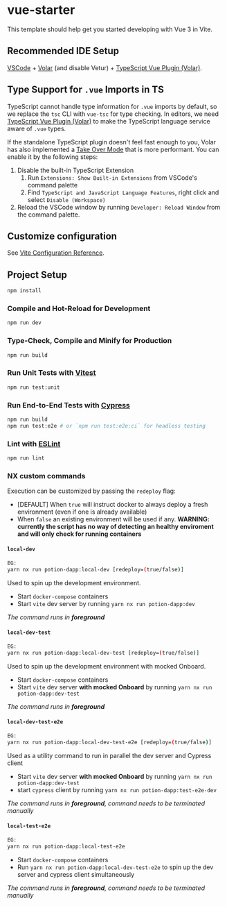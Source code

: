 # vue-starter

This template should help get you started developing with Vue 3 in Vite.

## Recommended IDE Setup

[VSCode](https://code.visualstudio.com/) + [Volar](https://marketplace.visualstudio.com/items?itemName=johnsoncodehk.volar) (and disable Vetur) + [TypeScript Vue Plugin (Volar)](https://marketplace.visualstudio.com/items?itemName=johnsoncodehk.vscode-typescript-vue-plugin).

## Type Support for `.vue` Imports in TS

TypeScript cannot handle type information for `.vue` imports by default, so we replace the `tsc` CLI with `vue-tsc` for type checking. In editors, we need [TypeScript Vue Plugin (Volar)](https://marketplace.visualstudio.com/items?itemName=johnsoncodehk.vscode-typescript-vue-plugin) to make the TypeScript language service aware of `.vue` types.

If the standalone TypeScript plugin doesn't feel fast enough to you, Volar has also implemented a [Take Over Mode](https://github.com/johnsoncodehk/volar/discussions/471#discussioncomment-1361669) that is more performant. You can enable it by the following steps:

1. Disable the built-in TypeScript Extension
   1. Run `Extensions: Show Built-in Extensions` from VSCode's command palette
   2. Find `TypeScript and JavaScript Language Features`, right click and select `Disable (Workspace)`
2. Reload the VSCode window by running `Developer: Reload Window` from the command palette.

## Customize configuration

See [Vite Configuration Reference](https://vitejs.dev/config/).

## Project Setup

```sh
npm install
```

### Compile and Hot-Reload for Development

```sh
npm run dev
```

### Type-Check, Compile and Minify for Production

```sh
npm run build
```

### Run Unit Tests with [Vitest](https://vitest.dev/)

```sh
npm run test:unit
```

### Run End-to-End Tests with [Cypress](https://www.cypress.io/)

```sh
npm run build
npm run test:e2e # or `npm run test:e2e:ci` for headless testing
```

### Lint with [ESLint](https://eslint.org/)

```sh
npm run lint
```

### NX custom commands

Execution can be customized by passing the `redeploy` flag:

- [DEFAULT] When `true` will instruct docker to always deploy a fresh environment (even if one is already available)
- When `false` an existing environment will be used if any.
  **WARNING: currently the script has no way of detecting an healthy enviroment and will only check for running containers**

#### `local-dev`

```bash
EG:
yarn nx run potion-dapp:local-dev [redeploy=(true/false)]
```

Used to spin up the development environment.

- Start `docker-compose` containers
- Start `vite` dev server by running `yarn nx run potion-dapp:dev`

_The command runs in **foreground**_

#### `local-dev-test`

```bash
EG:
yarn nx run potion-dapp:local-dev-test [redeploy=(true/false)]
```

Used to spin up the development environment with mocked Onboard.

- Start `docker-compose` containers
- Start `vite` dev server **with mocked Onboard** by running `yarn nx run potion-dapp:dev-test`

_The command runs in **foreground**_

#### `local-dev-test-e2e`

```bash
EG:
yarn nx run potion-dapp:local-dev-test-e2e [redeploy=(true/false)]
```

Used as a utility command to run in parallel the dev server and Cypress client

- Start `vite` dev server **with mocked Onboard** by running `yarn nx run potion-dapp:dev-test`
- start `cypress` client by running `yarn nx run potion-dapp:test-e2e-dev`

_The command runs in **foreground**, command needs to be terminated manually_

#### `local-test-e2e`

```bash
EG:
yarn nx run potion-dapp:local-test-e2e
```

- Start `docker-compose` containers
- Run `yarn nx run potion-dapp:local-dev-test-e2e` to spin up the dev server and cypress client simultaneously

_The command runs in **foreground**, command needs to be terminated manually_
